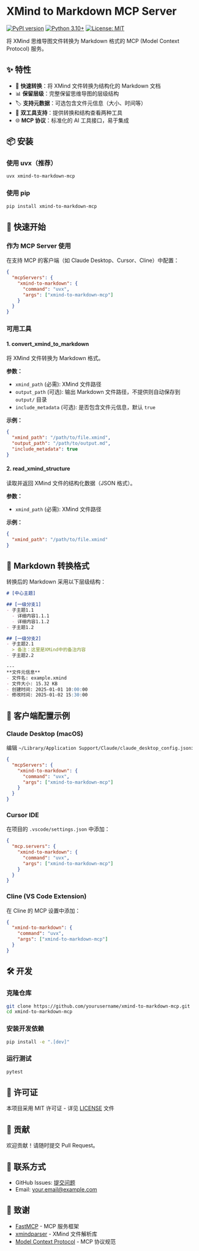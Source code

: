 # XMind to Markdown MCP Server

[![PyPI version](https://badge.fury.io/py/xmind-to-markdown-mcp.svg)](https://badge.fury.io/py/xmind-to-markdown-mcp)
[![Python 3.10+](https://img.shields.io/badge/python-3.10+-blue.svg)](https://www.python.org/downloads/)
[![License: MIT](https://img.shields.io/badge/License-MIT-yellow.svg)](https://opensource.org/licenses/MIT)

将 XMind 思维导图文件转换为 Markdown 格式的 MCP (Model Context Protocol) 服务。

## ✨ 特性

- 🚀 **快速转换**：将 XMind 文件转换为结构化的 Markdown 文档
- 📊 **保留层级**：完整保留思维导图的层级结构
- 🏷️ **支持元数据**：可选包含文件元信息（大小、时间等）
- 🔧 **双工具支持**：提供转换和结构查看两种工具
- 🌐 **MCP 协议**：标准化的 AI 工具接口，易于集成

## 📦 安装

### 使用 uvx（推荐）

```bash
uvx xmind-to-markdown-mcp
```

### 使用 pip

```bash
pip install xmind-to-markdown-mcp
```

## 🚀 快速开始

### 作为 MCP Server 使用

在支持 MCP 的客户端（如 Claude Desktop、Cursor、Cline）中配置：

```json
{
  "mcpServers": {
    "xmind-to-markdown": {
      "command": "uvx",
      "args": ["xmind-to-markdown-mcp"]
    }
  }
}
```

### 可用工具

#### 1. convert_xmind_to_markdown

将 XMind 文件转换为 Markdown 格式。

**参数：**
- `xmind_path` (必需): XMind 文件路径
- `output_path` (可选): 输出 Markdown 文件路径，不提供则自动保存到 `output/` 目录
- `include_metadata` (可选): 是否包含文件元信息，默认 `true`

**示例：**
```json
{
  "xmind_path": "/path/to/file.xmind",
  "output_path": "/path/to/output.md",
  "include_metadata": true
}
```

#### 2. read_xmind_structure

读取并返回 XMind 文件的结构化数据（JSON 格式）。

**参数：**
- `xmind_path` (必需): XMind 文件路径

**示例：**
```json
{
  "xmind_path": "/path/to/file.xmind"
}
```

## 📝 Markdown 转换格式

转换后的 Markdown 采用以下层级结构：

```markdown
# [中心主题]

## [一级分支1]
- 子主题1.1
  - 详细内容1.1.1
  - 详细内容1.1.2
- 子主题1.2

## [一级分支2]
- 子主题2.1
  > 备注：这里是XMind中的备注内容
- 子主题2.2

---
**文件元信息**
- 文件名: example.xmind
- 文件大小: 15.32 KB
- 创建时间: 2025-01-01 10:00:00
- 修改时间: 2025-01-02 15:30:00
```

## 🔧 客户端配置示例

### Claude Desktop (macOS)

编辑 `~/Library/Application Support/Claude/claude_desktop_config.json`:

```json
{
  "mcpServers": {
    "xmind-to-markdown": {
      "command": "uvx",
      "args": ["xmind-to-markdown-mcp"]
    }
  }
}
```

### Cursor IDE

在项目的 `.vscode/settings.json` 中添加：

```json
{
  "mcp.servers": {
    "xmind-to-markdown": {
      "command": "uvx",
      "args": ["xmind-to-markdown-mcp"]
    }
  }
}
```

### Cline (VS Code Extension)

在 Cline 的 MCP 设置中添加：

```json
{
  "xmind-to-markdown": {
    "command": "uvx",
    "args": ["xmind-to-markdown-mcp"]
  }
}
```

## 🛠️ 开发

### 克隆仓库

```bash
git clone https://github.com/yourusername/xmind-to-markdown-mcp.git
cd xmind-to-markdown-mcp
```

### 安装开发依赖

```bash
pip install -e ".[dev]"
```

### 运行测试

```bash
pytest
```

## 📄 许可证

本项目采用 MIT 许可证 - 详见 [LICENSE](LICENSE) 文件

## 🤝 贡献

欢迎贡献！请随时提交 Pull Request。

## 📮 联系方式

- GitHub Issues: [提交问题](https://github.com/yourusername/xmind-to-markdown-mcp/issues)
- Email: your.email@example.com

## 🙏 致谢

- [FastMCP](https://github.com/jlowin/fastmcp) - MCP 服务框架
- [xmindparser](https://github.com/tobyqin/xmindparser) - XMind 文件解析库
- [Model Context Protocol](https://modelcontextprotocol.io) - MCP 协议规范